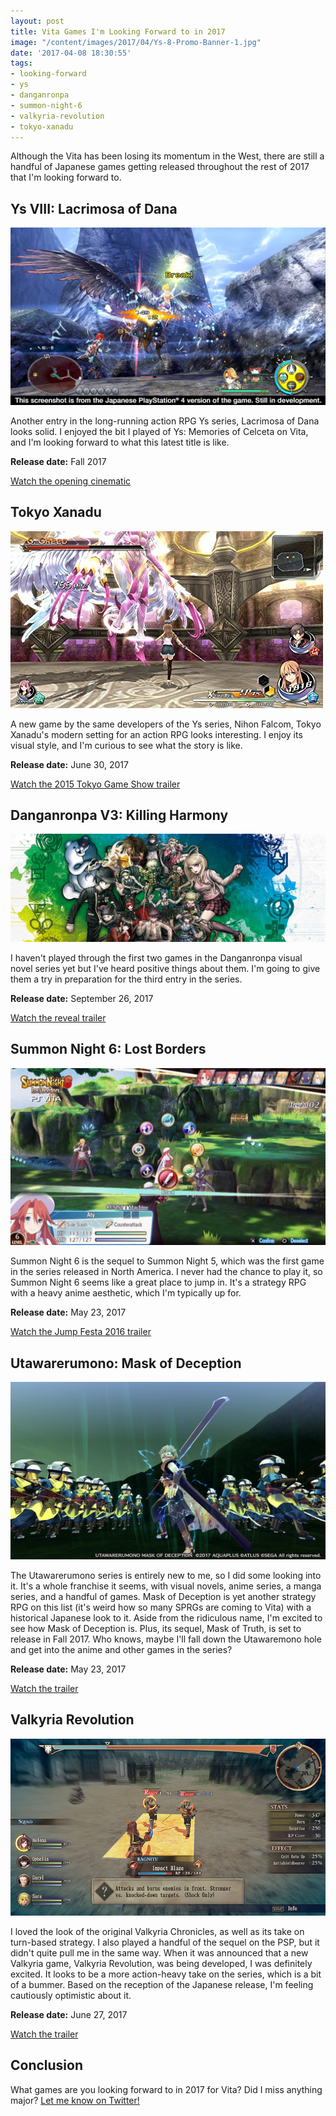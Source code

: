 ```yaml
---
layout: post
title: Vita Games I'm Looking Forward to in 2017
image: "/content/images/2017/04/Ys-8-Promo-Banner-1.jpg"
date: '2017-04-08 18:30:55'
tags:
- looking-forward
- ys
- danganronpa
- summon-night-6
- valkyria-revolution
- tokyo-xanadu
---
```


Although the Vita has been losing its momentum in the West, there are still a handful of Japanese games getting released throughout the rest of 2017 that I'm looking forward to.

## Ys VIII: Lacrimosa of Dana

![Ys VIII Screenshot](/content/images/2017/04/Ys-8-Screenshot.jpg)

Another entry in the long-running action RPG Ys series, Lacrimosa of Dana looks solid. I enjoyed the bit I played of Ys: Memories of Celceta on Vita, and I'm looking forward to what this latest title is like.

**Release date:** Fall 2017

[Watch the opening cinematic](https://www.youtube.com/watch?v=voDxgLC3iQ0)

## Tokyo Xanadu

![Tokyo Xanadu Vita Screenshot](/content/images/2017/04/Tokyo-Xanadu-Vita-Screenshot.jpg)

A new game by the same developers of the Ys series, Nihon Falcom, Tokyo Xanadu's modern setting for an action RPG looks interesting. I enjoy its visual style, and I'm curious to see what the story is like.

**Release date:** June 30, 2017

[Watch the 2015 Tokyo Game Show trailer](https://www.youtube.com/watch?v=kEiWosgqHsk)

## Danganronpa V3: Killing Harmony

![Danganronpa V3 Promo Image](/content/images/2017/04/Danganronpa-V3-Promo-Image.jpg)

I haven't played through the first two games in the Danganronpa visual novel series yet but I've heard positive things about them. I'm going to give them a try in preparation for the third entry in the series.

**Release date:** September 26, 2017

[Watch the reveal trailer](https://www.youtube.com/watch?v=_FKwnKMZEVM)

## Summon Night 6: Lost Borders

![Summon Night 6 Banner](/content/images/2017/04/Summon-Night-6-Vita-Screenshot.jpg)

Summon Night 6 is the sequel to Summon Night 5, which was the first game in the series released in North America. I never had the chance to play it, so Summon Night 6 seems like a great place to jump in. It's a strategy RPG with a heavy anime aesthetic, which I'm typically up for.

**Release date:** May 23, 2017

[Watch the Jump Festa 2016 trailer](https://www.youtube.com/watch?v=cdFAMYhomHk)

## Utawarerumono: Mask of Deception

![Utawarerumono Screenshot](/content/images/2017/04/Utawarerumono---Mask-of-Deception-Screenshot.jpg)

The Utawarerumono series is entirely new to me, so I did some looking into it. It's a whole franchise it seems, with visual novels, anime series, a manga series, and a handful of games. Mask of Deception is yet another strategy RPG on this list (it's weird how so many SPRGs are coming to Vita) with a historical Japanese look to it. Aside from the ridiculous name, I'm excited to see how Mask of Deception is. Plus, its sequel, Mask of Truth, is set to release in Fall 2017. Who knows, maybe I'll fall down the Utawaremono hole and get into the anime and other games in the series?

**Release date:** May 23, 2017

[Watch the trailer](https://www.youtube.com/watch?v=6kkm1GI03Ss)

## Valkyria Revolution

![Valkyria Revolution Screenshot](/content/images/2017/04/Valkyria-Revolution-Screenshot.jpg)

I loved the look of the original Valkyria Chronicles, as well as its take on turn-based strategy. I also played a handful of the sequel on the PSP, but it didn't quite pull me in the same way. When it was announced that a new Valkyria game, Valkyria Revolution, was being developed, I was definitely excited. It looks to be a more action-heavy take on the series, which is a bit of a bummer. Based on the reception of the Japanese release, I'm feeling cautiously optimistic about it.

**Release date:** June 27, 2017

[Watch the trailer](https://www.youtube.com/watch?v=TWaldyiuUVY)

## Conclusion

What games are you looking forward to in 2017 for Vita? Did I miss anything major? [Let me know on Twitter!](https://twitter.com/peacefulrespite)